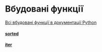 # Вбудовані функції

[Всі вбудовані функції в документації Python](https://docs.python.org/3/library/functions.html)

#### [sorted](/reference/functions/sorted/)

#### [iter](/reference/functions/iter/)
